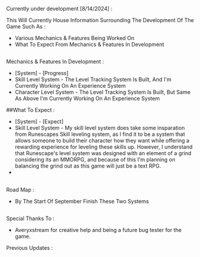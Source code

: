 Currently under development [8/14/2024] :

This Will Currently House Information Surrounding The Development Of The Game Such As :
  - Various Mechanics & Features Being Worked On
  - What To Expect From Mechanics & Features In Development

##

Mechanics & Features In Development :
- [System] - [Progress]
- Skill Level System - The Level Tracking System Is Built, And I'm Currently Working On An Experience System 
- Character Level System - The Level Tracking System Is Built, But Same As Above I'm Currently Working On An Experience System

##What To Expect :
- [System] - [Expect]
- Skill Level System - My skill level system does take some insparation from Runescapes Skill leveling system, as I find it to be a system that allows someone to build their character how they want while offering a rewarding experience for leveling these skills up. However, I understand that Runescape's level system was designed with an element of a grind considering its an MMORPG, and because of this I'm planning on balancing the grind out as this game will just be a text RPG.
- 

##

Road Map :
- By The Start Of September Finish These Two Systems

##

Special Thanks To :
- Averyxstream for creative help and being a future bug tester for the game.


Previous Updates :
